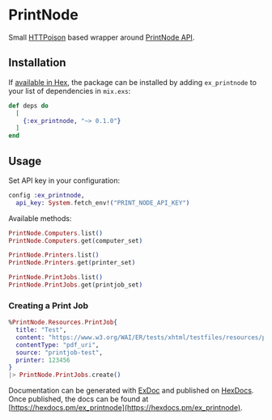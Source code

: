 # PrintNode

Small [HTTPoison](https://github.com/edgurgel/httpoison) based wrapper around [PrintNode API](https://www.printnode.com/en/docs/api/curl).

## Installation

If [available in Hex](https://hex.pm/docs/publish), the package can be installed
by adding `ex_printnode` to your list of dependencies in `mix.exs`:

```elixir
def deps do
  [
    {:ex_printnode, "~> 0.1.0"}
  ]
end
```

## Usage

Set API key in your configuration:

```elixir
config :ex_printnode,
  api_key: System.fetch_env!("PRINT_NODE_API_KEY")
```

Available methods:

```elixir
PrintNode.Computers.list()
PrintNode.Computers.get(computer_set)

PrintNode.Printers.list()
PrintNode.Printers.get(printer_set)

PrintNode.PrintJobs.list()
PrintNode.PrintJobs.get(printjob_set)
```

### Creating a Print Job

```elixir
%PrintNode.Resources.PrintJob{
  title: "Test",
  content: "https://www.w3.org/WAI/ER/tests/xhtml/testfiles/resources/pdf/dummy.pdf",
  contentType: "pdf_uri",
  source: "printjob-test",
  printer: 123456
}
|> PrintNode.PrintJobs.create()
```

Documentation can be generated with [ExDoc](https://github.com/elixir-lang/ex_doc)
and published on [HexDocs](https://hexdocs.pm). Once published, the docs can
be found at [https://hexdocs.pm/ex_printnode](https://hexdocs.pm/ex_printnode).

